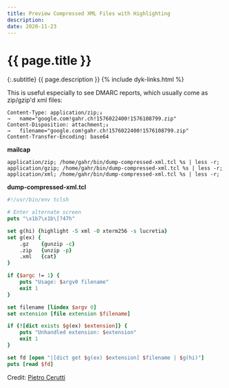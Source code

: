 ```yaml
---
title: Preview Compressed XML Files with Highlighting
description: 
date: 2020-11-23
---
```


# {{ page.title }}

{:.subtitle}
{{ page.description }}
{% include dyk-links.html %}

This is useful especially to see DMARC reports, which usually come as zip/gzip'd xml files:

```
Content-Type: application/zip;↓
→   name="google.com!gahr.ch!1576022400!1576108799.zip"
Content-Disposition: attachment;↓
→   filename="google.com!gahr.ch!1576022400!1576108799.zip"
Content-Transfer-Encoding: base64
```

**mailcap**

```
application/zip; /home/gahr/bin/dump-compressed-xml.tcl %s | less -r;           
application/gzip; /home/gahr/bin/dump-compressed-xml.tcl %s | less -r;          
application/xml; /home/gahr/bin/dump-compressed-xml.tcl %s | less -r;
```

**dump-compressed-xml.tcl**

```tcl
#!/usr/bin/env tclsh

# Enter alternate screen
puts "\x1b7\x1b\[?47h"

set g(hi) {highlight -S xml -O xterm256 -s lucretia}
set g(ex) {
    .gz    {gunzip -c}
    .zip   {unzip -p}
    .xml   {cat}
}

if {$argc != 1} {
    puts "Usage: $argv0 filename"
    exit 1
}

set filename [lindex $argv 0]
set extension [file extension $filename]

if {![dict exists $g(ex) $extension]} {
    puts "Unhandled extension: $extension"
    exit 1
}

set fd [open "|[dict get $g(ex) $extension] $filename | $g(hi)"]
puts [read $fd]
```

Credit: [Pietro Cerutti](https://github.com/gahr)

